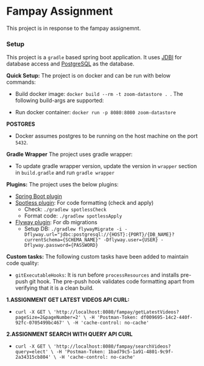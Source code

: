 # Fampay Assignment

This project is in response to the fampay assignemnt.

### Setup

This project is a `gradle` based spring boot application. It uses [JDBI](http://jdbi.org/) for database access and [PostgreSQL](https://www.postgresql.org/) as the database.

**Quick Setup:** The project is on docker and can be run with below commands:

* Build docker image: `docker build --rm -t zoom-datastore . `. The following build-args are supported:
            
* Run docker container: `docker run -p 8080:8080 zoom-datastore` 

**POSTGRES**
* Docker assumes postgres to be running on the host machine on the port `5432`.

**Gradle Wrapper** The project uses gradle wrapper:

* To update gradle wrapper version, update the version in `wrapper` section in `build.gradle` and run `gradle wrapper`

**Plugins:** The project uses the below plugins:

* [Spring Boot plugin](https://docs.spring.io/spring-boot/docs/current/gradle-plugin/reference/html/)
* [Spotless plugin](https://github.com/diffplug/spotless/tree/master/plugin-gradle): For code formatting (check and apply)
    * Check: `./gradlew spotlessCheck`
    * Format code: `./gradlew spotlessApply`
* [Flyway plugin](https://flywaydb.org/documentation/gradle/): For db migrations
    * Setup DB: `./gradlew flywayMigrate -i -Dflyway.url="jdbc:postgresql://{HOST}:{PORT}/{DB_NAME}?currentSchema={SCHEMA_NAME}" -Dflyway.user={USER} -Dflyway.password={PASSWORD}`


**Custom tasks:** The following custom tasks have been added to maintain code quality:

* `gitExecutableHooks`: It is run before `processResources` and installs pre-push git hook. The pre-push hook validates code formatting apart from verifying that it is a clean build.




**1.ASSIGNMENT GET LATEST VIDEOS API CURL:**
* `curl -X GET \
     'http://localhost:8080/fampay/getLatestVideos?pageSize=2&pageNumber=2' \
     -H 'Postman-Token: df009695-14c2-440f-92fc-0705499bc467' \
     -H 'cache-control: no-cache'`
     
     
**2.ASSIGNMENT SEARCH WITH QUERY API CURL**
* `curl -X GET \
     'http://localhost:8080/fampay/searchVideos?query=elect' \
     -H 'Postman-Token: 1bad79c5-1a91-4801-9c9f-2a34315cb804' \
     -H 'cache-control: no-cache'`


